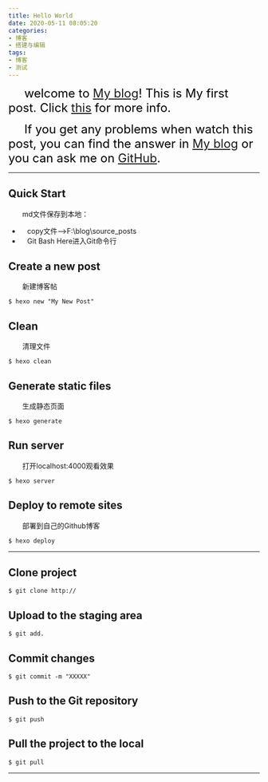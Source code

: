 ```yaml
---
title: Hello World
date: 2020-05-11 08:05:20
categories: 
- 博客
- 搭建与编辑
tags: 
- 博客
- 测试
---
```

&emsp;&emsp; <font color=black size=5>welcome to [My blog](https://dongyx1128.github.io/)! This is My first post. Click [this](https://dongyx1128.github.io/) for more info.</font>

&emsp;&emsp; <font color=black size=5>If you get any problems when watch this post, you can find the answer in [My blog](https://dongyx1128.github.io/) or you can ask me on [GitHub](https://dongyx1128.github.io/).</font>

***
<!-- more -->

## Quick Start

&emsp;&emsp;md文件保存到本地：
* &emsp;copy文件-->F:\blog\source\_posts
* &emsp;Git Bash Here进入Git命令行

## Create a new post

&emsp;&emsp;新建博客帖

```
$ hexo new "My New Post"
```


## Clean

&emsp;&emsp;清理文件

```
$ hexo clean
```

## Generate static files

&emsp;&emsp;生成静态页面

```
$ hexo generate
```


## Run server

&emsp;&emsp;打开localhost:4000观看效果

```
$ hexo server
```


## Deploy to remote sites

&emsp;&emsp;部署到自己的Github博客

```
$ hexo deploy
```

***

## Clone project

```
$ git clone http://
```

## Upload to the staging area

```
$ git add.
```

## Commit changes

```
$ git commit -m "XXXXX"
```

## Push to the Git repository

```
$ git push
```

## Pull the project to the local

```
$ git pull
```

***